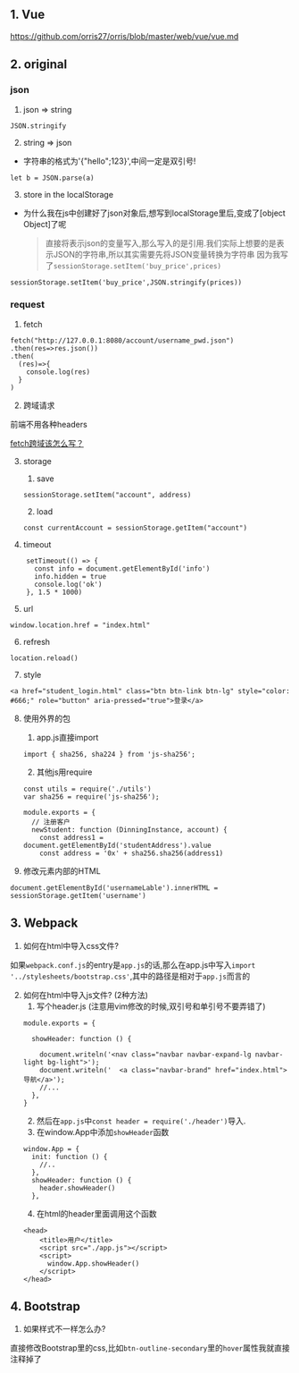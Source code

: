 ## 1. Vue
https://github.com/orris27/orris/blob/master/web/vue/vue.md


## 2. original
### json
1. json => string
```
JSON.stringify
```
2. string => json
+ 字符串的格式为'{"hello";123}',中间一定是双引号!
```
let b = JSON.parse(a)
```

3. store in the localStorage
+ 为什么我在js中创建好了json对象后,想写到localStorage里后,变成了[object Object]了呢
    > 直接将表示json的变量写入,那么写入的是引用.我们实际上想要的是表示JSON的字符串,所以其实需要先将JSON变量转换为字符串
    > 因为我写了`sessionStorage.setItem('buy_price',prices)`
```
sessionStorage.setItem('buy_price',JSON.stringify(prices))
```

### request
1. fetch
```
fetch("http://127.0.0.1:8080/account/username_pwd.json")
.then(res=>res.json())
.then(
  (res)=>{
    console.log(res)
  }
)
```
2. 跨域请求

前端不用各种headers

[fetch跨域该怎么写？](https://www.zhihu.com/question/47029864)


3. storage
    1. save
    ```
    sessionStorage.setItem("account", address)
    ```
    2. load
    ```
    const currentAccount = sessionStorage.getItem("account")
    ```



4. timeout
```
    setTimeout(() => {
      const info = document.getElementById('info')
      info.hidden = true
      console.log('ok')
    }, 1.5 * 1000)

```


5. url
```
window.location.href = "index.html"
```

6. refresh
```
location.reload()
```

7. style
```
<a href="student_login.html" class="btn btn-link btn-lg" style="color: #666;" role="button" aria-pressed="true">登录</a>
```

8. 使用外界的包
    1. app.js直接import
    ```
    import { sha256, sha224 } from 'js-sha256';

    ```
    2. 其他js用require
    ```
    const utils = require('./utils')
    var sha256 = require('js-sha256');

    module.exports = {
      // 注册客户
      newStudent: function (DinningInstance, account) {
        const address1 = document.getElementById('studentAddress').value
        const address = '0x' + sha256.sha256(address1)
    ```

9. 修改元素内部的HTML
```
document.getElementById('usernameLable').innerHTML = sessionStorage.getItem('username')
```


## 3. Webpack
1. 如何在html中导入css文件?

如果`webpack.conf.js`的entry是`app.js`的话,那么在app.js中写入`import '../stylesheets/bootstrap.css'`,其中的路径是相对于`app.js`而言的

2. 如何在html中导入js文件? (2种方法)
    1. 写个header.js (注意用vim修改的时候,双引号和单引号不要弄错了)
    ```
    module.exports = {

      showHeader: function () {

        document.writeln('<nav class="navbar navbar-expand-lg navbar-light bg-light">');
        document.writeln('  <a class="navbar-brand" href="index.html">导航</a>');
        //...
      },
    }
    ```
    2. 然后在`app.js`中`const header = require('./header')`导入.
    3. 在window.App中添加`showHeader`函数
    ```
    window.App = {
      init: function () {
        //..
      },
      showHeader: function () {
        header.showHeader()
      },
    ```
    4. 在html的header里面调用这个函数
    ```
    <head>
        <title>用户</title>
        <script src="./app.js"></script>
        <script>
          window.App.showHeader()
        </script>
    </head>

    ```


## 4. Bootstrap
1. 如果样式不一样怎么办?

直接修改Bootstrap里的css,比如`btn-outline-secondary`里的`hover`属性我就直接注释掉了
